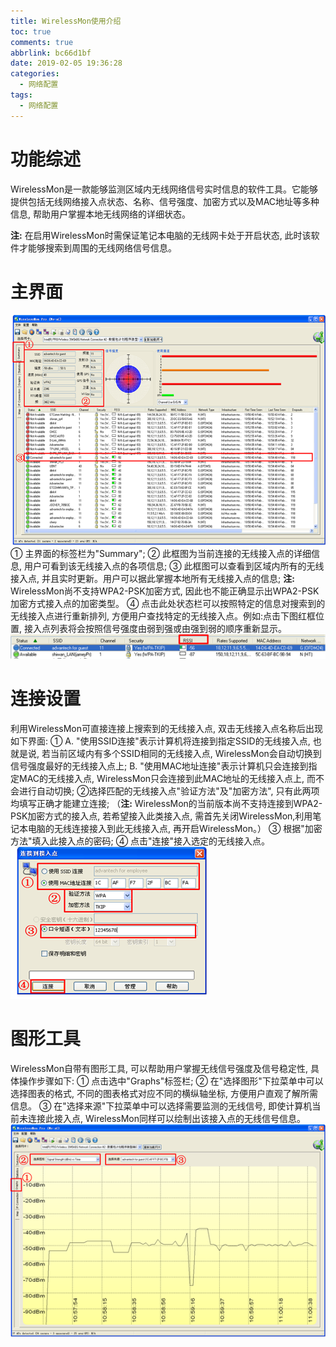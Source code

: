 ```yaml
---
title: WirelessMon使用介绍
toc: true
comments: true
abbrlink: bc66d1bf
date: 2019-02-05 19:36:28
categories:
  - 网络配置
tags:
  - 网络配置
---
```


# 功能综述
WirelessMon是一款能够监测区域内无线网络信号实时信息的软件工具。它能够提供包括无线网络接入点状态、名称、信号强度、加密方式以及MAC地址等多种信息, 帮助用户掌握本地无线网络的详细状态。

**注:** 在启用WirelessMon时需保证笔记本电脑的无线网卡处于开启状态, 此时该软件才能够搜索到周围的无线网络信号信息。

<!-- more -->

# 主界面
![](/images/2019-02-05-22-16-14.png)
① 主界面的标签栏为"Summary";
② 此框图为当前连接的无线接入点的详细信息, 用户可看到该无线接入点的各项信息;
③ 此框图可以查看到区域内所有的无线接入点, 并且实时更新。用户可以据此掌握本地所有无线接入点的信息;
**注:** WirelessMon尚不支持WPA2-PSK加密方式, 因此也不能正确显示出WPA2-PSK加密方式接入点的加密类型。
④ 点击此处状态栏可以按照特定的信息对搜索到的无线接入点进行重新排列, 方便用户查找特定的无线接入点。例如:点击下图红框位置, 接入点列表将会按照信号强度由弱到强或由强到弱的顺序重新显示。
![](/images/2019-02-05-22-16-25.png)

# 连接设置
利用WirelessMon可直接连接上搜索到的无线接入点, 双击无线接入点名称后出现如下界面:
① 
A. "使用SSID连接"表示计算机将连接到指定SSID的无线接入点, 也就是说, 若当前区域内有多个SSID相同的无线接入点, WirelessMon会自动切换到信号强度最好的无线接入点上;
B. "使用MAC地址连接"表示计算机只会连接到指定MAC的无线接入点, WirelessMon只会连接到此MAC地址的无线接入点上, 而不会进行自动切换;
②选择匹配的无线接入点"验证方法"及"加密方法", 只有此两项均填写正确才能建立连接;
（**注:** WirelessMon的当前版本尚不支持连接到WPA2-PSK加密方式的接入点, 若希望接入此类接入点, 需首先关闭WirelessMon,利用笔记本电脑的无线连接接入到此无线接入点, 再开启WirelessMon。）
③ 根据"加密方法"填入此接入点的密码;
④ 点击"连接"接入选定的无线接入点。 
![](/images/2019-02-05-22-31-18.png)

# 图形工具
WirelessMon自带有图形工具, 可以帮助用户掌握无线信号强度及信号稳定性, 具体操作步骤如下:
① 点击选中"Graphs"标签栏;
② 在"选择图形"下拉菜单中可以选择图表的格式, 不同的图表格式对应不同的横纵轴坐标, 方便用户直观了解所需信息。
③ 在"选择来源"下拉菜单中可以选择需要监测的无线信号, 即使计算机当前未连接此接入点, WirelessMon同样可以绘制出该接入点的无线信号信息。
![](/images/2019-02-05-22-31-39.png)
